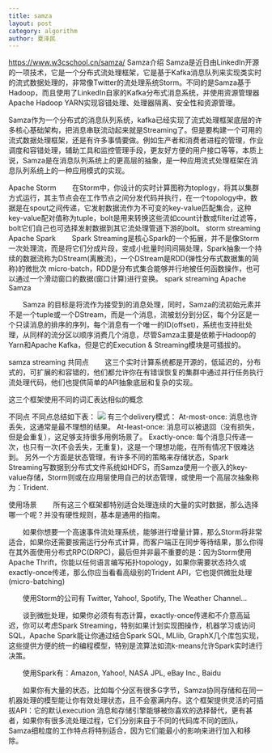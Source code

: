 ```yaml
---
title: samza
layout: post
category: algorithm
author: 夏泽民
---
```

https://www.w3cschool.cn/samza/
Samza介绍
Samza是近日由LinkedIn开源的一项技术，它是一个分布式流处理框架，它是基于Kafka消息队列来实现类实时的流式数据处理的，非常像Twitter的流处理系统Storm。不同的是Samza基于Hadoop，而且使用了LinkedIn自家的Kafka分布式消息系统，并使用资源管理器Apache Hadoop YARN实现容错处理、处理器隔离、安全性和资源管理。

Samza作为一个分布式的消息队列系统，kafka已经实现了流式处理框架底层的许多核心基础架构，把消息串联流动起来就是Streaming了。但是要构建一个可用的流式数据处理框架，还是有许多事情要做。例如生产者和消费者进程的管理，作业调度和容错处理，辅助工具和监控管理手段，更友好方便的用户接口等等，本质上说，Samza是在消息队列系统上的更高层的抽象，是一种应用流式处理框架在消息队列系统上的一种应用模式的实现。

<!-- more -->
Apache Storm
　　在Storm中，你设计的实时计算图称为toplogy，将其以集群方式运行，其主节点会在工作节点之间分发代码并执行，在一个topology中，数据是在spout之间传递，它发射数据流作为不可变的key-value匹配集合，这种key-value配对值称为tuple，bolt是用来转换这些流如count计数或filter过滤等，bolt它们自己也可选择发射数据到其它流处理管道下游的bolt。
storm streaming
Apache Spark
　　Spark Streaming是核心Spark的一个拓展，并不是像Storm一次处理流，而是将它们分成片段，变成小批量时间间隔处理，Spark抽象一个持续的数据流称为DStream(离散流)，一个DStream是RDD(弹性分布式数据集的简称)的微批次 micro-batch，RDD是分布式集合能够并行地被任何函数操作，也可以通过一个滑动窗口的数据(窗口计算)进行变换。
spark streaming
Apache Samza

　　Samza 的目标是将流作为接受到的消息处理，同时，Samza的流初始元素并不是一个tuple或一个DStream，而是一个消息，流被划分到分区，每个分区是一个只读消息的排序的序列，每个消息有一个唯一的ID(offset)，系统也支持批处理，从同样的流分区以顺序消费几个消息，尽管Samza主要是依赖于Hadoop的Yarn和Apache Kafka，但是它的Execution & Streaming模块是可插拔的。

samza streaming
共同点
　　这三个实时计算系统都是开源的，低延迟的，分布式的，可扩展的和容错的，他们都允许你在有错误恢复的集群中通过并行任务执行流处理代码，他们也提供简单的API抽象底层和复杂的实现。

这三个框架使用不同的词汇表达相似的概念

不同点
不同点总结如下表：
<img src="{{site.url}}{{site.baseurl}}/img/streamingdiffer.png"/>
有三个delivery模式：
At-most-once: 消息也许丢失，这通常是最不理想的结果。
At-least-once: 消息可以被退回（没有损失，但是会重复），这足够支持很多用例场景了。
Exactly-once: 每个消息只传递一次，也只有一次(不会丢失，无重复)，这是一个理想功能，在所有情况下很难达到。
另外一个方面是状态管理，有许多不同的策略来存储状态，Spark Streaming写数据到分布式文件系统如HDFS，而Samza使用一个嵌入的key-value存储，Storm则或在应用层使用自己的状态管理，或使用一个高层次抽象称为：Trident.

使用场景
　　所有这三个框架都特别适合处理连续的大量的实时数据，那么选择哪一个呢？并没有硬性规则，基本是通用的指南。

　　如果你想要一个高速事件流处理系统，能够进行增量计算，那么Storm将非常适合，如果你还需要按需运行分布式计算，而客户端正在同步等待结果，那么你得在其外面使用分布式RPC(DRPC)，最后但并非最不重要的是：因为Storm使用Apache Thrift，你能以任何语言编写拓扑topology，如果你需要状态持久或exactly-once传递，那么你应当看看高级别的Trident API，它也提供微批处理(micro-batching)

　　使用Storm的公司有 Twitter, Yahoo!, Spotify, The Weather Channel...

　　谈到微批处理，如果你必须有有态计算，exactly-once传递和不介意高延迟，你可以考虑Spark Streaming，特别如果计划实现图操作，机器学习或访问SQL，Apache Spark能让你通过结合Spark SQL, MLlib, GraphX几个库包实现，这些提供方便的统一的编程模型，特别是流算法如流k-means允许Spark实时进行决策。

　　使用Spark有：Amazon, Yahoo!, NASA JPL, eBay Inc., Baidu

　　如果你有大量的状态，比如每个分区有很多G字节，Samza协同存储和在同一机器处理的模型能让你有效处理状态，且不会塞满内存。这个框架提供灵活的可插拔API：它的默认execution 消息和存储引擎能够被你喜欢的选择替代，更有甚者，如果你有很多流处理过程，它们分别来自于不同的代码库不同的团队，Samza细粒度的工作特点将特别适合，因为它们能最小的影响来进行加入和移除。
